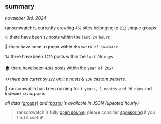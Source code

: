 
## summary
_november 3rd, 2024_

ransomwatch is currently crawling `452` sites belonging to `212` unique groups

⏲ there have been `12` posts within the `last 24 hours`

🦈 there have been `31` posts within the `month of november`

🪐 there have been `1229` posts within the `last 90 days`

🏚 there have been `4281` posts within the `year of 2024`

_⚙️ there are currently `122` online hosts & `136` custom parsers._

🦕 ransomwatch has been running for `3 years, 1 months and 26 days` and indexed `13738` posts

_all data  [(groups)](http://ransomwhat.telemetry.ltd/groups) and [(posts)](http://ransomwhat.telemetry.ltd/posts) is available in JSON (updated hourly)_

> ransomwatch is fully [open source](https://github.com/joshhighet/ransomwatch#ransomwatch--). please consider [sponsoring](https://github.com/sponsors/joshhighet) if you find it useful!
